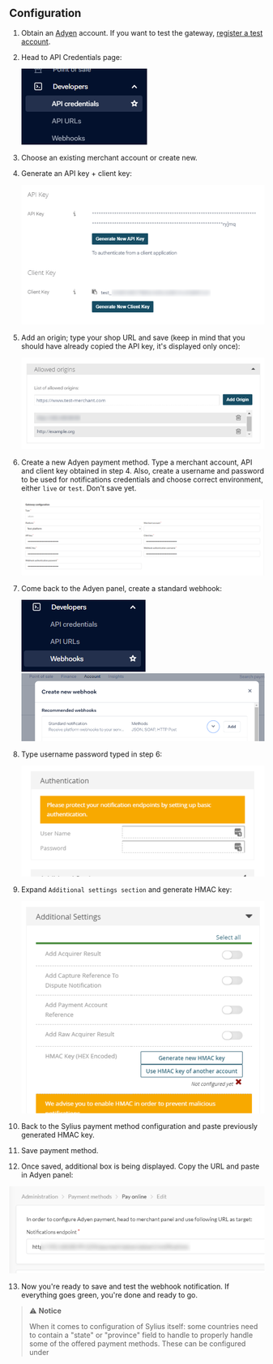 ## Configuration

1. Obtain an [Adyen](https://adyen.com) account. If you want to test the gateway, [register a test account](https://www.adyen.com/signup/).

2. Head to API Credentials page:
   
   ![API Credentials](adyen-api-credentials.png)
   
3. Choose an existing merchant account or create new.

4. Generate an API key + client key:
   
   ![API + client key](adyen-api-keys.png)
   
5. Add an origin; type your shop URL and save (keep in mind that you should have already copied the API key, it's displayed only once):
   
   ![Origin](adyen-allowed-origins.png)

6. Create a new Adyen payment method. Type a merchant account, API and client key obtained in step 4. Also, create a username and password to be used for notifications credentials and choose correct environment, either `live` or `test`. Don't save yet.

   ![Adyen payment method](payment-method-form.png)

7. Come back to the Adyen panel, create a standard webhook:
   
   ![Webhook](adyen-webhooks.png)
   ![Standard webhook](adyen-webhook-type.png)

8. Type username password typed in step 6:

   ![Credentials](adyen-webhook-authentication.png)

9. Expand `Additional settings section` and generate HMAC key:

   ![HMAC](adyen-webhook-hmac.png)

10. Back to the Sylius payment method configuration and paste previously generated HMAC key.

11. Save payment method.

12. Once saved, additional box is being displayed. Copy the URL and paste in Adyen panel:

   ![Adyen notifications endpoint](notifications-endpoint.png)
 
13. Now you're ready to save and test the webhook notification. If everything goes green, you're done and ready to go.


> :warning: **Notice**
> 
> When it comes to configuration of Sylius itself: some countries need to contain a "state" or "province" field to handle  to properly handle some of the offered payment methods. These can be configured under 
